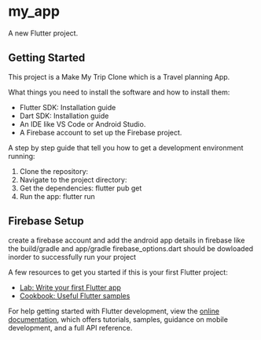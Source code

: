 # my_app

A new Flutter project.

## Getting Started

This project is a Make My Trip Clone which is a Travel planning App.

What things you need to install the software and how to install them:

- Flutter SDK: Installation guide
- Dart SDK: Installation guide
- An IDE like VS Code or Android Studio.
- A Firebase account to set up the Firebase project.

A step by step guide that tell you how to get a development environment running:
1. Clone the repository:
2.  Navigate to the project directory:
3.  Get the dependencies:
   flutter pub get
4. Run the app:
    flutter run

## Firebase Setup
create a firebase account and add the android app details in firebase like the build/gradle and app/gradle
firebase_options.dart should be dowloaded inorder to successfully run your project





A few resources to get you started if this is your first Flutter project:

- [Lab: Write your first Flutter app](https://docs.flutter.dev/get-started/codelab)
- [Cookbook: Useful Flutter samples](https://docs.flutter.dev/cookbook)

For help getting started with Flutter development, view the
[online documentation](https://docs.flutter.dev/), which offers tutorials,
samples, guidance on mobile development, and a full API reference.
